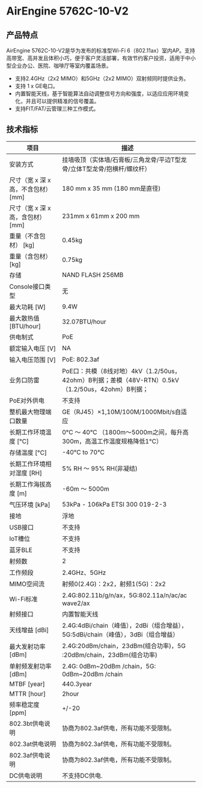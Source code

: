 # AirEngine 5762C-10-V2

## 产品特点
AirEngine 5762C-10-V2是华为发布的标准型Wi-Fi 6（802.11ax）室内AP。支持高带宽、高并发且体积小巧，便于客户灵活部署，有效节约客户投资，适用于中小型企业办公、医院、咖啡厅等室内覆盖场景。

- 支持2.4GHz（2x2 MIMO）和5GHz（2x2 MIMO）双射频同时提供业务。
- 支持 1 x GE电口。
- 内置智能天线，基于智能算法自动调整信号方向和强度，以适应应用环境变化，并且可以提供精准的信号覆盖。
- 支持FIT/FAT/云管理三种工作模式。

## 技术指标
| 项目 | 描述 |
| --- | --- |
| 安装方式 | 挂墙吸顶（实体墙/石膏板/三角龙骨/平边T型龙骨/立体T型龙骨/抱横杆/螺纹杆） |
| 尺寸（宽 x 深 x 高，不含包材） [mm] | 180 mm x 35 mm (180 mm是直径) |
| 尺寸（宽 x 深 x 高，含包材） [mm] | 231mm x 61mm x 200 mm |
| 重量（不含包材） [kg] | 0.45kg |
| 重量（含包材） [kg] | 0.75kg |
| 存储 | NAND FLASH 256MB |
| Console接口类型 | 无 |
| 最大功耗 [W] | 9.4W |
| 最大散热值 [BTU/hour] | 32.07BTU/hour |
| 供电制式 | PoE |
| 额定输入电压 [V] | NA |
| 输入电压范围 [V] | PoE: 802.3af |
| 业务口防雷 | PoE口：共模（8线对地）4kV（1.2/50us，42ohm）B判据；差模（48V-RTN）0.5kV（1.2/50us，42ohm）B判据； |
| PoE对外供电 | 不支持 |
| 整机最大物理端口数量 | GE（RJ45）×1,10M/100M/1000Mbit/s自适应 |
| 长期工作环境温度 [°C] | 0°C ～ 40°C （1800m～5000m之间，每升高300m，高温工作温度规格降低1°C） |
| 存储温度 [°C] | -40°C to 70°C |
| 长期工作环境相对湿度 [RH] | 5% RH ～ 95% RH(非凝结) |
| 长期工作海拔高度 [m] | -60m ～ 5000m |
| 气压环境 [kPa] | 53kPa - 106kPa ETSI 300 019-2-3 |
| 接地 | 浮地 |
| USB接口 | 不支持 |
| IoT槽位 | 不支持 |
| 蓝牙BLE | 不支持 |
| 射频数 | 2 |
| 工作频段 | 2.4GHz、5GHz |
| MIMO空间流 | 射频0(2.4G)：2x2，射频1(5G)：2x2 |
| Wi-Fi标准 | 2.4G:802.11b/g/n/ax，5G:802.11a/n/ac/ac wave2/ax |
| 射频接口 | 内置智能天线 |
| 天线增益 [dBi] | 2.4G:4dBi/chain（峰值），2dBi（组合增益），5G:5dBi/chain（峰值），3dBi（组合增益） |
| 最大发射功率 [dBm] | 2.4G:20dBm/chain，23dBm(组合功率)，5G :20dBm/chain，23dBm(组合功率) |
| 单射频发射功率 [dBm] | 2.4G: 0dBm~20dBm /chain，5G: 0dBm~20dBm /chain |
| MTBF [year] | 440.3year |
| MTTR [hour] | 2hour |
| 频率稳定度 [ppm] | +/-20 |
| 802.3bt供电说明 | 协商为802.3af供电，所有功能不受限制。 |
| 802.3at供电说明 | 协商为802.3af供电，所有功能不受限制。 |
| 802.3af供电说明 | 协商为802.3af供电，所有功能不受限制。 |
| DC供电说明 | 不支持DC供电. |
